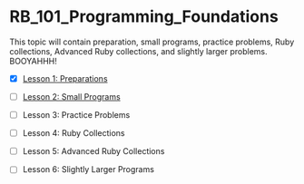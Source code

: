 # RB_101_Programming_Foundations
This topic will contain preparation, small programs, practice problems, Ruby collections, Advanced Ruby collections, and slightly larger problems. BOOYAHHH!

- [x] [Lesson 1: Preparations](https://github.com/timsully/RB_101_Programming_Foundations/tree/master/lesson_01)

- [ ] [Lesson 2: Small Programs](https://github.com/timsully/RB_101_Programming_Foundations/tree/master/lesson_02)

- [ ] Lesson 3: Practice Problems

- [ ] Lesson 4: Ruby Collections

- [ ] Lesson 5: Advanced Ruby Collections

- [ ] Lesson 6: Slightly Larger Programs
